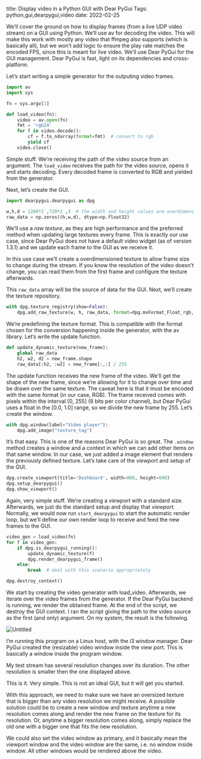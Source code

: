 title: Display video in a Python GUI with Dear PyGui
Tags: python,gui,dearpygui,video
date: 2022-02-25


We’ll cover the ground on how to display frames (from a live UDP video stream) on a GUI using Python. We’ll use av for decoding the video. This will make this work with mostly any video that ffmpeg also supports (which is basically all), but we won’t add logic to ensure the play rate matches the encoded FPS, since this is meant for live video. We’ll use Dear PyGui for the GUI management. Dear PyGui is fast, light on its dependencies and cross-platform.

Let’s start writing a simple generator for the outputing video frames.

```python
import av
import sys

fn = sys.argv[1]

def load_video(fn):
    video = av.open(fn)
    fmt = 'rgb24'
    for f in video.decode():
        cf = f.to_ndarray(format=fmt)  # convert to rgb
        yield cf
    video.close()
```

Simple stuff. We’re receiving the path of the video source from an argument. The `load_video` receives the path for the video source, opens it and starts decoding. Every decoded frame is converted to RGB and yielded from the generator.

Next, let’s create the GUI.

```python
import dearpygui.dearpygui as dpg

w,h,d = 1280*2 ,720*2 ,3  # the width and height values are overdimensioned to fit a wider range of resolutions
raw_data = np.zeros((h,w,d), dtype=np.float32)
```

We’ll use a *raw texture*, as they are high performance and the preferred method when updating large textures every frame. This is exactly our use case, since Dear PyGui does not have a default video widget (as of version 1.3.1) and we update each frame to the GUI as we receive it.

In this use case we’ll create a overdimensioned texture to allow frame size to change during the stream. If you know the resolution of the video doesn’t change, you can read them from the first frame and configure the texture afterwards.

This `raw_data` array will be the source of data for the GUI. Next, we’ll create the texture repository.

```python
with dpg.texture_registry(show=False):
    dpg.add_raw_texture(w, h, raw_data, format=dpg.mvFormat_Float_rgb, tag="texture_tag")
```

We’re predefining the texture format. This is compatible with the format chosen for the conversion happening inside the generator, with the av library. Let’s write the update function.

```python
def update_dynamic_texture(new_frame):
    global raw_data
    h2, w2, d2 = new_frame.shape
    raw_data[:h2, :w2] = new_frame[:,:] / 255
```

The update function receives the new frame of the video. We’ll get the shape of the new frame, since we’re allowing for it to change over time and be drawn over the same texture. The caveat here is that it must be encoded with the same format (in our case, RGB). The frame received comes with pixels within the interval [0, 255] (8 bits per color channel), but Dear PyGui uses a float in the [0.0, 1.0] range, so we divide the new frame by 255. Let’s create the window.

```python
with dpg.window(label="Video player"):
    dpg.add_image("texture_tag")
```

It’s that easy. This is one of the reasons Dear PyGui is so great. The `.window` method creates a window and a context in which we can add other items on that same window. In our case, we just added a image element that renders the previously defined texture. Let’s take care of the *viewport* and setup of the GUI.

```python
dpg.create_viewport(title='Dashboard', width=800, height=600)
dpg.setup_dearpygui()
dpg.show_viewport()
```

Again, very simple stuff. We’re creating a *viewport* with a standard size. Afterwards, we just do the standard setup and display that *viewport*. Normally, we would now run `start_dearpygui` to start the automatic render loop, but we’ll define our own render loop to receive and feed the new frames to the GUI.

```python
video_gen = load_video(fn)
for f in video_gen:
    if dpg.is_dearpygui_running():
        update_dynamic_texture(f)
        dpg.render_dearpygui_frame()
    else:
        break  # deal with this scenario appropriately

dpg.destroy_context()
```

We start by creating the video generator with load_video. Afterwards, we iterate over the video frames from the generator. If the Dear PyGui backend is running, we render the obtained frame. At the end of the script, we destroy the GUI context. I ran the script giving the path to the video source as the first (and only) argument. On my system, the result is the following.

![Untitled]({attach}Python%20dis%203bd0c/Untitled.png)

I’m running this program on a Linux host, with the i3 window manager. Dear PyGui created the (resizable) video window inside the view port. This is basically a window inside the program window.

My test stream has several resolution changes over its duration. The other resolution is smaller then the one displayed above.

This is it. Very simple. This is not an ideal GUI, but it will get you started.

With this approach, we need to make sure we have an oversized texture that is bigger than any video resolution we might receive. A possible solution could be to create a new window and texture anytime a new resolution comes along and render the new frame on the texture for its resolution. Or, anytime a bigger resolution comes along, simply replace the old one with a bigger one that fits the new resolution. 

We could also set the video window as primary, and it basically mean the viewport window and the video window are the same, i.e. no window inside window. All other windows would be rendered above the video.
